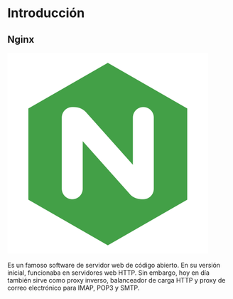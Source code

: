# Introducción 
## Nginx
![Registro](https://github.com/anasalasro/Nginx/blob/main/tareaNginx/nginx.png)

Es un famoso software de servidor web de código abierto. En su versión inicial, funcionaba en servidores web HTTP. Sin embargo, hoy en día también sirve como proxy inverso, balanceador de carga HTTP y proxy de correo electrónico para IMAP, POP3 y SMTP.
